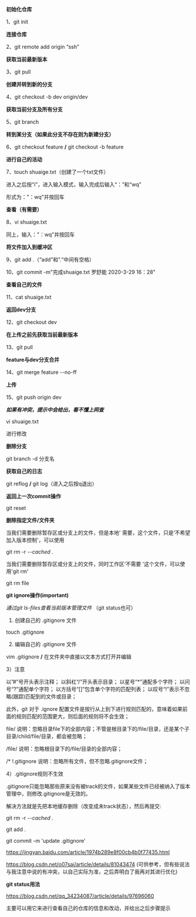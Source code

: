 **初始化仓库**

1、git init

**连接仓库**

2、git remote add origin “ssh”

**获取当前最新版本**

3、git pull

**创建并转到新的分支**

4、git checkout -b dev origin/dev 

**获取当前分支及所有分支**

5、git branch

**转到某分支（如果此分支不存在则为新建分支）**

6、git checkout feature   **/**   git checkout -b feature

**进行自己的活动**

7、touch shuaige.txt（创建了一个txt文件）

进入之后按“i”，进入输入模式，输入完成后输入“：”和“wq”

形式为："：wq"并按回车

**查看（有需要）**

8、vi shuaige.txt

同上，输入："：wq"并按回车

**将文件加入到缓冲区**

9、git add .（“add”和”.“中间有空格）

10、git commit -m"完成shuaige.txt 罗舒能 2020-3-29 16：28"

**查看自己的文件**

11、cat shuaige.txt

**返回dev分支**

12、git checkout dev

**在上传之前先获取当前最新版本**

13、git pull

**feature与dev分支合并**

14、git merge feature --no-ff

**上传**

15、git push origin dev

***如果有冲突，提示中会给出，看不懂上网查***

vi shuaige.txt

进行修改

**删除分支**

git branch -d 分支名

**获取自己的日志**

git reflog    **/**     git log（进入之后按q退出）

**返回上一次commit操作**

git reset

**删除指定文件/文件夹**

当我们需要删除暂存区或分支上的文件，但是本地' 需要，这个文件，只是‘不希望加入版本控制'，可以使用

git rm -r *--cached .*

当我们需要删除暂存区或分支上的文件，同时工作区‘不需要 '这个文件，可以使用'git rm'

git rm file

**git ignore操作(important)**

 *通过git ls-files查看当前版本管理文件* （git status也可）

1) 创建自己的    .gitignore   文件

touch .gitignore

2)  编辑自己的   .gitignore  文件

vim .gitignore     **/**     在文件夹中直接以文本方式打开并编辑

3）注意

以”#”号开头表示注释；
以斜杠“/”开头表示目录；
以星号“*”通配多个字符；
以问号“?”通配单个字符；
以方括号“[]”包含单个字符的匹配列表；
以叹号“!”表示不忽略(跟踪)匹配到的文件或目录； 

 此外，git 对于 .ignore 配置文件是按行从上到下进行规则匹配的，意味着如果前面的规则匹配的范围更大，则后面的规则将不会生效； 

 file/
说明：忽略目录file下的全部内容；不管是根目录下的/file/目录，还是某个子目录/child/file/目录，都会被忽略； 

 /file/
说明：忽略根目录下的/file/目录的全部内容； 

 /*
!.gitignore
说明：忽略所有文件，但不忽略.gitignore文件；

4）.gitignore规则不生效

.gitignore只能忽略那些原来没有被track的文件，如果某些文件已经被纳入了版本管理中，则修改.gitignore是无效的。

解决方法就是先把本地缓存删除（改变成未track状态），然后再提交:

git rm -r *--cached .*

git add .

git commit -m 'update .gitignore'

https://jingyan.baidu.com/article/1974b289e8f00cb4b0f77435.html

 https://blog.csdn.net/o07sai/article/details/81043474 (可供参考，但有些说法与我注意中说的有冲突，以自己实际为准，之后弄明白了我再对其进行优化)

**git status用法**

https://blog.csdn.net/qq_34234087/article/details/97696060

主要可以用它来进行查看自己的仓库的信息和改动，并给出之后步骤提示

